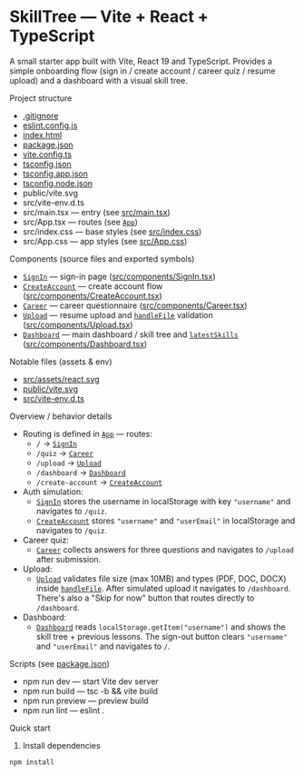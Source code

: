 # SkillTree — Vite + React + TypeScript

A small starter app built with Vite, React 19 and TypeScript. Provides a simple onboarding flow (sign in / create account / career quiz / resume upload) and a dashboard with a visual skill tree.

Project structure
- [.gitignore](.gitignore)
- [eslint.config.js](eslint.config.js)
- [index.html](index.html)
- [package.json](package.json)
- [vite.config.ts](vite.config.ts)
- [tsconfig.json](tsconfig.json)
- [tsconfig.app.json](tsconfig.app.json)
- [tsconfig.node.json](tsconfig.node.json)
- public/vite.svg
- src/vite-env.d.ts
- src/main.tsx — entry (see [src/main.tsx](src/main.tsx))
- src/App.tsx — routes (see [`App`](src/App.tsx))
- src/index.css — base styles (see [src/index.css](src/index.css))
- src/App.css — app styles (see [src/App.css](src/App.css))

Components (source files and exported symbols)
- [`SignIn`](src/components/SignIn.tsx) — sign-in page ([src/components/SignIn.tsx](src/components/SignIn.tsx))
- [`CreateAccount`](src/components/CreateAccount.tsx) — create account flow ([src/components/CreateAccount.tsx](src/components/CreateAccount.tsx))
- [`Career`](src/components/Career.tsx) — career questionnaire ([src/components/Career.tsx](src/components/Career.tsx))
- [`Upload`](src/components/Upload.tsx) — resume upload and [`handleFile`](src/components/Upload.tsx) validation ([src/components/Upload.tsx](src/components/Upload.tsx))
- [`Dashboard`](src/components/Dashboard.tsx) — main dashboard / skill tree and [`latestSkills`](src/components/Dashboard.tsx) ([src/components/Dashboard.tsx](src/components/Dashboard.tsx))

Notable files (assets & env)
- [src/assets/react.svg](src/assets/react.svg)
- [public/vite.svg](public/vite.svg)
- [src/vite-env.d.ts](src/vite-env.d.ts)

Overview / behavior details
- Routing is defined in [`App`](src/App.tsx) — routes:
  - `/` → [`SignIn`](src/components/SignIn.tsx)
  - `/quiz` → [`Career`](src/components/Career.tsx)
  - `/upload` → [`Upload`](src/components/Upload.tsx)
  - `/dashboard` → [`Dashboard`](src/components/Dashboard.tsx)
  - `/create-account` → [`CreateAccount`](src/components/CreateAccount.tsx)
- Auth simulation:
  - [`SignIn`](src/components/SignIn.tsx) stores the username in localStorage with key `"username"` and navigates to `/quiz`.
  - [`CreateAccount`](src/components/CreateAccount.tsx) stores `"username"` and `"userEmail"` in localStorage and navigates to `/quiz`.
- Career quiz:
  - [`Career`](src/components/Career.tsx) collects answers for three questions and navigates to `/upload` after submission.
- Upload:
  - [`Upload`](src/components/Upload.tsx) validates file size (max 10MB) and types (PDF, DOC, DOCX) inside [`handleFile`](src/components/Upload.tsx). After simulated upload it navigates to `/dashboard`. There's also a "Skip for now" button that routes directly to `/dashboard`.
- Dashboard:
  - [`Dashboard`](src/components/Dashboard.tsx) reads `localStorage.getItem("username")` and shows the skill tree + previous lessons. The sign-out button clears `"username"` and `"userEmail"` and navigates to `/`.

Scripts (see [package.json](package.json))
- npm run dev — start Vite dev server
- npm run build — tsc -b && vite build
- npm run preview — preview build
- npm run lint — eslint .

Quick start
1. Install dependencies
```sh
npm install